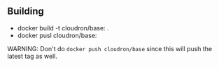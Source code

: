 Building
--------
* docker build -t cloudron/base:<tag> .
* docker pusl cloudron/base:<tag>

WARNING: Don't do `docker push cloudron/base` since this will
push the latest tag as well.

